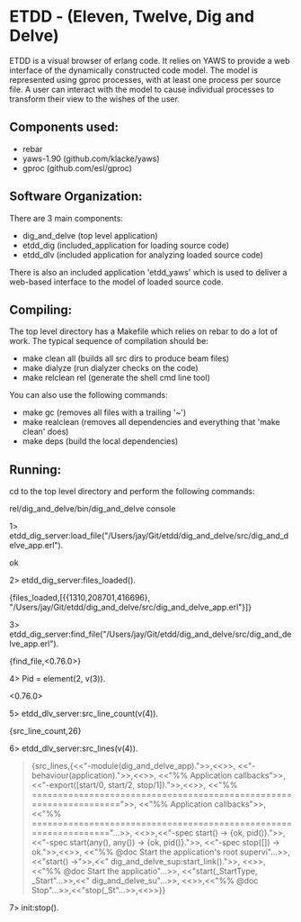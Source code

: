 ETDD - (Eleven, Twelve, Dig and Delve)
======================================

ETDD is a visual browser of erlang code. It relies on YAWS to provide a web interface of the dynamically constructed code model. The model is represented using gproc processes, with at least one process per source file. A user can interact with the model to cause individual processes to transform their view to the wishes of the user.

Components used:
----------------

  * rebar
  * yaws-1.90 (github.com/klacke/yaws)
  * gproc (github.com/esl/gproc)


Software Organization:
----------------------

There are 3 main components:

  * dig_and_delve (top level application)
  * etdd_dig (included_application for loading source code)
  * etdd_dlv (included application for analyzing loaded source code)

There is also an included application 'etdd_yaws' which is used to deliver a web-based interface to the model of loaded source code.


Compiling:
----------

The top level directory has a Makefile which relies on rebar to do a lot of work.  The typical sequence of compilation should be:

  * make clean all     (builds all src dirs to produce beam files)
  * make dialyze       (run dialyzer checks on the code)
  * make relclean rel  (generate the shell cmd line tool)

You can also use the following commands:

  * make gc         (removes all files with a trailing '~')
  * make realclean  (removes all dependencies and everything that 'make clean' does)
  * make deps       (build the local dependencies)

Running:
--------

cd to the top level directory and perform the following commands:

  rel/dig_and_delve/bin/dig_and_delve console

  1> etdd_dig_server:load_file("/Users/jay/Git/etdd/dig_and_delve/src/dig_and_delve_app.erl").

  ok

  2> etdd_dig_server:files_loaded().

  {files_loaded,[{{1310,208701,416696},
                "/Users/jay/Git/etdd/dig_and_delve/src/dig_and_delve_app.erl"}]}

  3> etdd_dig_server:find_file("/Users/jay/Git/etdd/dig_and_delve/src/dig_and_delve_app.erl").

  {find_file,<0.76.0>}

  4> Pid = element(2, v(3)).

  <0.76.0>

  5> etdd_dlv_server:src_line_count(v(4)).

  {src_line_count,26}

  6> etdd_dlv_server:src_lines(v(4)).

  > {src_lines,{<<"-module(dig_and_delve_app).">>,<<>>,
  >             <<"-behaviour(application).">>,<<>>,
  >             <<"%% Application callbacks">>,
  >             <<"-export([start/0, start/2, stop/1]).">>,<<>>,
  >             <<"%% ===================================================================">>,
  >             <<"%% Application callbacks">>,
  >             <<"%% ================================================================="...>>,
  >             <<>>,<<"-spec start() -> {ok, pid()}.">>,
  >             <<"-spec start(any(), any()) -> {ok, pid()}.">>,
  >             <<"-spec stop([]) -> ok.">>,<<>>,
  >             <<"%% @doc Start the application's root supervi"...>>,
  >             <<"start() ->">>,<<"    dig_and_delve_sup:start_link().">>,
  >             <<>>,<<"%% @doc Start the applicatio"...>>,
  >             <<"start(_StartType, _Start"...>>,<<"    dig_and_delve_su"...>>,
  >             <<>>,<<"%% @doc Stop"...>>,<<"stop(_St"...>>,<<>>}}

  7> init:stop().
